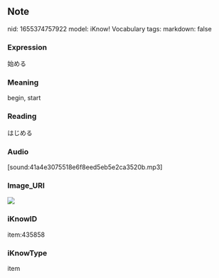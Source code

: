## Note
nid: 1655374757922
model: iKnow! Vocabulary
tags: 
markdown: false

### Expression
始める

### Meaning
begin, start

### Reading
はじめる

### Audio
[sound:41a4e3075518e6f8eed5eb5e2ca3520b.mp3]

### Image_URI
<img src="039b3b5b58761e2a6d981249e9a3860b.jpg">

### iKnowID
item:435858

### iKnowType
item
